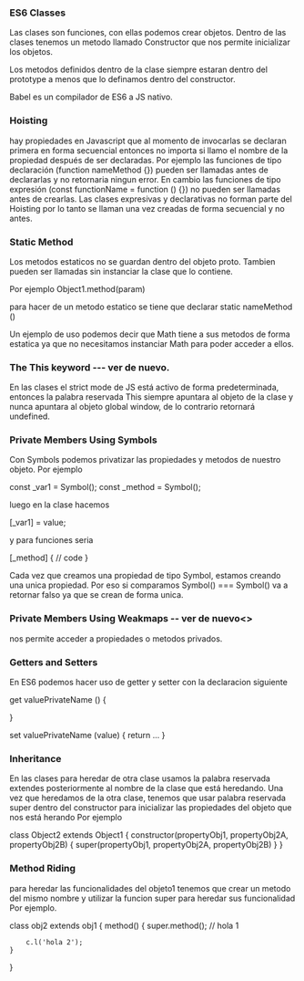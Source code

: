 ### ES6 Classes

Las clases son funciones, con ellas podemos crear objetos. Dentro de las clases 
tenemos un metodo llamado Constructor que nos permite inicializar los objetos.

Los metodos definidos dentro de la clase siempre estaran dentro del prototype a menos 
que lo definamos dentro del constructor.

Babel es un compilador de ES6 a JS nativo.

### Hoisting

hay propiedades en Javascript que al momento de invocarlas se declaran primera en forma secuencial entonces no importa si llamo el nombre de la propiedad después de ser declaradas. Por ejemplo las funciones de tipo declaración (function nameMethod {}) pueden ser llamadas antes de declararlas y no retornaria ningun error. En cambio las funciones de tipo expresión (const functionName = function () {}) no pueden ser llamadas antes de crearlas. 
Las clases expresivas y declarativas no forman parte del Hoisting por lo tanto se llaman una vez creadas de forma secuencial y no antes.

### Static Method

Los metodos estaticos no se guardan dentro del objeto proto. 
Tambien pueden ser llamadas sin instanciar la clase que lo contiene. 

Por ejemplo
Object1.method(param)

para hacer de un metodo estatico se tiene que declarar static nameMethod ()

Un ejemplo de uso podemos decir que Math tiene a sus metodos de forma estatica ya que no necesitamos instanciar Math para poder acceder a ellos.

### The This keyword --- ver de nuevo.

En las clases el strict mode de JS está activo de forma predeterminada, entonces la palabra reservada This siempre apuntara al objeto de la clase y nunca apuntara al objeto global window, de lo contrario retornará undefined.

### Private Members Using Symbols

Con Symbols podemos privatizar las propiedades y metodos de nuestro objeto. Por ejemplo

const _var1 = Symbol();
const _method = Symbol();

luego en la clase hacemos 

[_var1] = value;

y para funciones seria 

[_method] {
    // code
}

Cada vez que creamos una propiedad de tipo Symbol, estamos creando una unica propiedad. Por eso si comparamos Symbol() === Symbol() va a retornar falso ya que se crean de forma unica.

### Private Members Using Weakmaps -- ver de nuevo<>
 
nos permite acceder a propiedades o metodos privados. 

### Getters and Setters

En ES6 podemos hacer uso de getter y setter con la declaracion siguiente

get valuePrivateName () {

}

set valuePrivateName (value) {
    return ...
}

### Inheritance

En las clases para heredar de otra clase usamos la palabra reservada extendes posteriormente al nombre de la clase que está heredando. 
Una vez que heredamos de la otra clase, tenemos que usar palabra reservada super dentro del constructor para inicializar las propiedades del objeto que nos está herando
Por ejemplo

class Object2 extends Object1 {
    constructor(propertyObj1, propertyObj2A, propertyObj2B) {
        super(propertyObj1, propertyObj2A, propertyObj2B)
    }
}

### Method Riding

para heredar las funcionalidades del objeto1 tenemos que crear un metodo del mismo nombre y utilizar la funcion super para heredar sus funcionalidad
Por ejemplo.

class obj2 extends obj1 {
    method() {
        super.method(); // hola 1

        c.l('hola 2');
    }
}

 